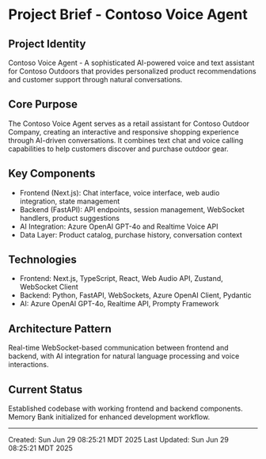 # Project Brief - Contoso Voice Agent

## Project Identity
Contoso Voice Agent - A sophisticated AI-powered voice and text assistant for Contoso Outdoors that provides personalized product recommendations and customer support through natural conversations.

## Core Purpose
The Contoso Voice Agent serves as a retail assistant for Contoso Outdoor Company, creating an interactive and responsive shopping experience through AI-driven conversations. It combines text chat and voice calling capabilities to help customers discover and purchase outdoor gear.

## Key Components
- Frontend (Next.js): Chat interface, voice interface, web audio integration, state management
- Backend (FastAPI): API endpoints, session management, WebSocket handlers, product suggestions
- AI Integration: Azure OpenAI GPT-4o and Realtime Voice API
- Data Layer: Product catalog, purchase history, conversation context

## Technologies
- Frontend: Next.js, TypeScript, React, Web Audio API, Zustand, WebSocket Client
- Backend: Python, FastAPI, WebSockets, Azure OpenAI Client, Pydantic
- AI: Azure OpenAI GPT-4o, Realtime API, Prompty Framework

## Architecture Pattern
Real-time WebSocket-based communication between frontend and backend, with AI integration for natural language processing and voice interactions.

## Current Status
Established codebase with working frontend and backend components. Memory Bank initialized for enhanced development workflow.

---
Created: Sun
Jun
29
08:25:21
MDT
2025
Last Updated: Sun
Jun
29
08:25:21
MDT
2025
